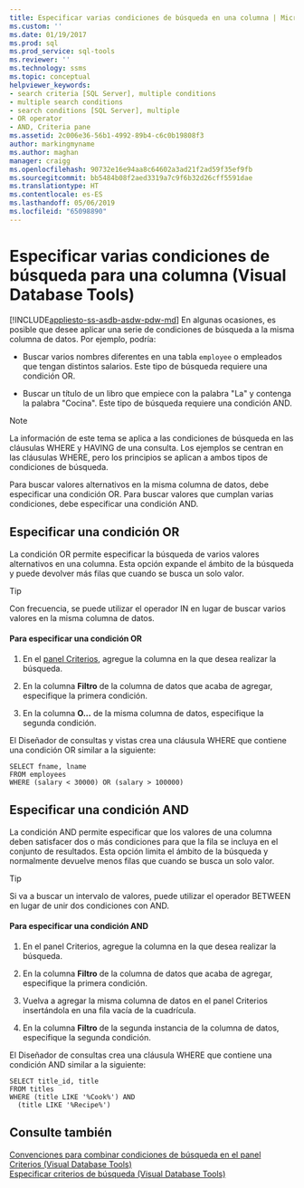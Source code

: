 ```yaml
---
title: Especificar varias condiciones de búsqueda en una columna | Microsoft Docs
ms.custom: ''
ms.date: 01/19/2017
ms.prod: sql
ms.prod_service: sql-tools
ms.reviewer: ''
ms.technology: ssms
ms.topic: conceptual
helpviewer_keywords:
- search criteria [SQL Server], multiple conditions
- multiple search conditions
- search conditions [SQL Server], multiple
- OR operator
- AND, Criteria pane
ms.assetid: 2c006e36-56b1-4992-89b4-c6c0b19808f3
author: markingmyname
ms.author: maghan
manager: craigg
ms.openlocfilehash: 90732e16e94aa8c64602a3ad21f2ad59f35ef9fb
ms.sourcegitcommit: bb5484b08f2aed3319a7c9f6b32d26cff5591dae
ms.translationtype: HT
ms.contentlocale: es-ES
ms.lasthandoff: 05/06/2019
ms.locfileid: "65098890"
---
```

# <a name="specify-multiple-search-conditions-for-one-column-visual-database-tools"></a>Especificar varias condiciones de búsqueda para una columna (Visual Database Tools)
[!INCLUDE[appliesto-ss-asdb-asdw-pdw-md](../../includes/appliesto-ss-asdb-asdw-pdw-md.md)]
En algunas ocasiones, es posible que desee aplicar una serie de condiciones de búsqueda a la misma columna de datos. Por ejemplo, podría:  
  
-   Buscar varios nombres diferentes en una tabla `employee` o empleados que tengan distintos salarios. Este tipo de búsqueda requiere una condición OR.  
  
-   Buscar un título de un libro que empiece con la palabra "La" y contenga la palabra "Cocina". Este tipo de búsqueda requiere una condición AND.  
  
> [!NOTE]  
> La información de este tema se aplica a las condiciones de búsqueda en las cláusulas WHERE y HAVING de una consulta. Los ejemplos se centran en las cláusulas WHERE, pero los principios se aplican a ambos tipos de condiciones de búsqueda.  
  
Para buscar valores alternativos en la misma columna de datos, debe especificar una condición OR. Para buscar valores que cumplan varias condiciones, debe especificar una condición AND.  
  
## <a name="specifying-an-or-condition"></a>Especificar una condición OR  
La condición OR permite especificar la búsqueda de varios valores alternativos en una columna. Esta opción expande el ámbito de la búsqueda y puede devolver más filas que cuando se busca un solo valor.  
  
> [!TIP]  
> Con frecuencia, se puede utilizar el operador IN en lugar de buscar varios valores en la misma columna de datos.  
  
#### <a name="to-specify-an-or-condition"></a>Para especificar una condición OR  
  
1.  En el [panel Criterios](../../ssms/visual-db-tools/criteria-pane-visual-database-tools.md), agregue la columna en la que desea realizar la búsqueda.  
  
2.  En la columna **Filtro** de la columna de datos que acaba de agregar, especifique la primera condición.  
  
3.  En la columna **O...** de la misma columna de datos, especifique la segunda condición.  
  
El Diseñador de consultas y vistas crea una cláusula WHERE que contiene una condición OR similar a la siguiente:  
  
```  
SELECT fname, lname  
FROM employees  
WHERE (salary < 30000) OR (salary > 100000)  
```  
  
## <a name="specifying-an-and-condition"></a>Especificar una condición AND  
La condición AND permite especificar que los valores de una columna deben satisfacer dos o más condiciones para que la fila se incluya en el conjunto de resultados. Esta opción limita el ámbito de la búsqueda y normalmente devuelve menos filas que cuando se busca un solo valor.  
  
> [!TIP]  
> Si va a buscar un intervalo de valores, puede utilizar el operador BETWEEN en lugar de unir dos condiciones con AND.  
  
#### <a name="to-specify-an-and-condition"></a>Para especificar una condición AND  
  
1.  En el panel Criterios, agregue la columna en la que desea realizar la búsqueda.  
  
2.  En la columna **Filtro** de la columna de datos que acaba de agregar, especifique la primera condición.  
  
3.  Vuelva a agregar la misma columna de datos en el panel Criterios insertándola en una fila vacía de la cuadrícula.  
  
4.  En la columna **Filtro** de la segunda instancia de la columna de datos, especifique la segunda condición.  
  
El Diseñador de consultas crea una cláusula WHERE que contiene una condición AND similar a la siguiente:  
  
```  
SELECT title_id, title  
FROM titles  
WHERE (title LIKE '%Cook%') AND   
  (title LIKE '%Recipe%')  
```  
  
## <a name="see-also"></a>Consulte también  
[Convenciones para combinar condiciones de búsqueda en el panel Criterios &#40;Visual Database Tools&#41;](../../ssms/visual-db-tools/conventions-combine-search-conditions-in-criteria-pane-visual-db-tools.md)  
[Especificar criterios de búsqueda (Visual Database Tools)](../../ssms/visual-db-tools/specify-search-criteria-visual-database-tools.md)  
  
